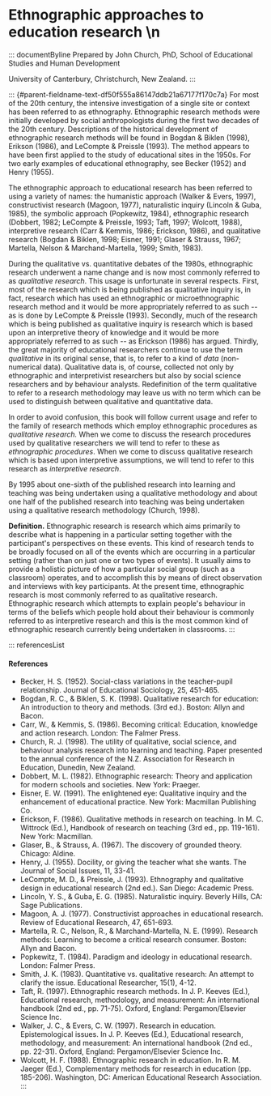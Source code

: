 # Ethnographic approaches to education research \n

::: documentByline
Prepared by John Church, PhD, School of Educational Studies and Human
Development

University of Canterbury, Christchurch, New Zealand.
:::

::: {#parent-fieldname-text-df50f555a86147ddb21a67177f170c7a}
For most of the 20th century, the intensive investigation of a single
site or context has been referred to as ethnography. Ethnographic
research methods were initially developed by social anthropologists
during the first two decades of the 20th century. Descriptions of the
historical development of ethnographic research methods will be found in
Bogdan & Biklen (1998), Erikson (1986), and LeCompte & Preissle (1993).
The method appears to have been first applied to the study of
educational sites in the 1950s. For two early examples of educational
ethnography, see Becker (1952) and Henry (1955).

The ethnographic approach to educational research has been referred to
using a variety of names: the humanistic approach (Walker & Evers,
1997), constructivist research (Magoon, 1977), naturalistic inquiry
(Lincoln & Guba, 1985), the symbolic approach (Popkewitz, 1984),
ethnographic research (Dobbert, 1982; LeCompte & Preissle, 1993; Taft,
1997; Wolcott, 1988), interpretive research (Carr & Kemmis, 1986;
Erickson, 1986), and qualitative research (Bogdan & Biklen, 1998;
Eisner, 1991; Glaser & Strauss, 1967; Martella, Nelson &
Marchand-Martella, 1999; Smith, 1983).

During the qualitative vs. quantitative debates of the 1980s,
ethnographic research underwent a name change and is now most commonly
referred to as *qualitative research*. This usage is unfortunate in
several respects. First, most of the research which is being published
as qualitative inquiry is, in fact, research which has used an
ethnographic or microethnographic research method and it would be more
appropriately referred to as such -- as is done by LeCompte & Preissle
(1993). Secondly, much of the research which is being published as
qualitative inquiry is research which is based upon an interpretive
theory of knowledge and it would be more appropriately referred to as
such -- as Erickson (1986) has argued. Thirdly, the great majority of
educational researchers continue to use the term *qualitative* in its
original sense, that is, to refer to a kind of *data* (non-numerical
data). Qualitative data is, of course, collected not only by
ethnographic and interpretivist researchers but also by social science
researchers and by behaviour analysts. Redefinition of the term
qualitative to refer to a research methodology may leave us with no term
which can be used to distinguish between qualitative and quantitative
data.

In order to avoid confusion, this book will follow current usage and
refer to the family of research methods which employ ethnographic
procedures as *qualitative research.* When we come to discuss the
research procedures used by qualitative researchers we will tend to
refer to these as *ethnographic procedures*. When we come to discuss
qualitative research which is based upon interpretive assumptions, we
will tend to refer to this research as *interpretive research*.

By 1995 about one-sixth of the published research into learning and
teaching was being undertaken using a qualitative methodology and about
one half of the published research into teaching was being undertaken
using a qualitative research methodology (Church, 1998).

**Definition.** Ethnographic research is research which aims primarily
to describe what is happening in a particular setting together with the
participant\'s perspectives on these events. This kind of research tends
to be broadly focused on all of the events which are occurring in a
particular setting (rather than on just one or two types of events). It
usually aims to provide a holistic picture of how a particular social
group (such as a classroom) operates, and to accomplish this by means of
direct observation and interviews with key participants. At the present
time, ethnographic research is most commonly referred to as qualitative
research. Ethnographic research which attempts to explain people's
behaviour in terms of the beliefs which people hold about their
behaviour is commonly referred to as interpretive research and this is
the most common kind of ethnographic research currently being undertaken
in classrooms.
:::

::: referencesList
#### References

-   Becker, H. S. (1952). Social-class variations in the teacher-pupil
    relationship. Journal of Educational Sociology, 25, 451-465.
-   Bogdan, R. C., & Biklen, S. K. (1998). Qualitative research for
    education: An introduction to theory and methods. (3rd ed.). Boston:
    Allyn and Bacon.
-   Carr, W., & Kemmis, S. (1986). Becoming critical: Education,
    knowledge and action research. London: The Falmer Press.
-   Church, R. J. (1998). The utility of qualitative, social science,
    and behaviour analysis research into learning and teaching. Paper
    presented to the annual conference of the N.Z. Association for
    Research in Education, Dunedin, New Zealand.
-   Dobbert, M. L. (1982). Ethnographic research: Theory and application
    for modern schools and societies. New York: Praeger.
-   Eisner, E. W. (1991). The enlightened eye: Qualitative inquiry and
    the enhancement of educational practice. New York: Macmillan
    Publishing Co.
-   Erickson, F. (1986). Qualitative methods in research on teaching.
    In M. C. Wittrock (Ed.), Handbook of research on teaching (3rd ed.,
    pp. 119-161). New York: Macmillan.
-   Glaser, B., & Strauss, A. (1967). The discovery of grounded theory.
    Chicago: Aldine.
-   Henry, J. (1955). Docility, or giving the teacher what she wants.
    The Journal of Social Issues, 11, 33-41.
-   LeCompte, M. D., & Preissle, J. (1993). Ethnography and qualitative
    design in educational research (2nd ed.). San Diego: Academic Press.
-   Lincoln, Y. S., & Guba, E. G. (1985). Naturalistic inquiry. Beverly
    Hills, CA: Sage Publications.
-   Magoon, A. J. (1977). Constructivist approaches in educational
    research. Review of Educational Research, 47, 651-693.
-   Martella, R. C., Nelson, R., & Marchand-Martella, N. E. (1999).
    Research methods: Learning to become a critical research consumer.
    Boston: Allyn and Bacon.
-   Popkewitz, T. (1984). Paradigm and ideology in educational research.
    London: Falmer Press.
-   Smith, J. K. (1983). Quantitative vs. qualitative research: An
    attempt to clarify the issue. Educational Researcher, 15(1), 4-12.
-   Taft, R. (1997). Ethnographic research methods. In J. P. Keeves
    (Ed.), Educational research, methodology, and measurement: An
    international handbook (2nd ed., pp. 71-75). Oxford, England:
    Pergamon/Elsevier Science Inc.
-   Walker, J. C., & Evers, C. W. (1997). Research in education.
    Epistemological issues. In J. P. Keeves (Ed.), Educational research,
    methodology, and measurement: An international handbook (2nd ed.,
    pp. 22-31). Oxford, England: Pergamon/Elsevier Science Inc.
-   Wolcott, H. F. (1988). Ethnographic research in education. In R. M.
    Jaeger (Ed.), Complementary methods for research in education (pp.
    185-206). Washington, DC: American Educational Research Association.
:::
